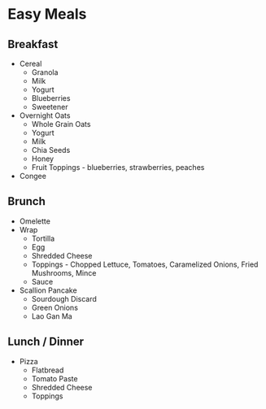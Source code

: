 # Easy Meals

## Breakfast

- Cereal
  - Granola
  - Milk
  - Yogurt
  - Blueberries
  - Sweetener
- Overnight Oats
  - Whole Grain Oats
  - Yogurt
  - Milk
  - Chia Seeds
  - Honey
  - Fruit Toppings - blueberries, strawberries, peaches
- Congee

## Brunch

- Omelette
- Wrap
  - Tortilla
  - Egg
  - Shredded Cheese
  - Toppings - Chopped Lettuce, Tomatoes, Caramelized Onions, Fried Mushrooms, Mince
  - Sauce
- Scallion Pancake
  - Sourdough Discard
  - Green Onions
  - Lao Gan Ma

## Lunch / Dinner

- Pizza
  - Flatbread
  - Tomato Paste
  - Shredded Cheese
  - Toppings
